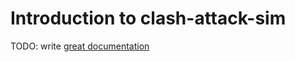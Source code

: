# Introduction to clash-attack-sim

TODO: write [great documentation](http://jacobian.org/writing/what-to-write/)
